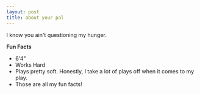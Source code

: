 ```yaml
---
layout: post
title: about your pal
---
```

I know you ain't questioning my hunger.

**Fun Facts**

-	6'4"
-	Works Hard
-	Plays pretty soft. Honestly, I take a lot of plays off when it comes to my play.
-	Those are all my fun facts!